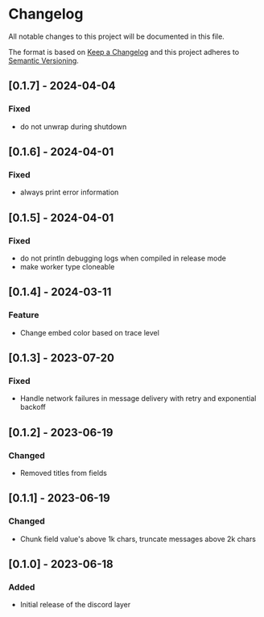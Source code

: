 # Changelog
All notable changes to this project will be documented in this file.

The format is based on [Keep a Changelog](http://keepachangelog.com/en/1.0.0/)
and this project adheres to [Semantic Versioning](https://semver.org/spec/v2.0.0.html).

## [0.1.7] - 2024-04-04
### Fixed
- do not unwrap during shutdown

## [0.1.6] - 2024-04-01
### Fixed
- always print error information

## [0.1.5] - 2024-04-01
### Fixed
- do not println debugging logs when compiled in release mode
- make worker type cloneable

## [0.1.4] - 2024-03-11
### Feature
- Change embed color based on trace level

## [0.1.3] - 2023-07-20
### Fixed
- Handle network failures in message delivery with retry and exponential backoff

## [0.1.2] - 2023-06-19
### Changed
- Removed titles from fields

## [0.1.1] - 2023-06-19
### Changed
- Chunk field value's above 1k chars, truncate messages above 2k chars


## [0.1.0] - 2023-06-18
### Added
- Initial release of the discord layer

